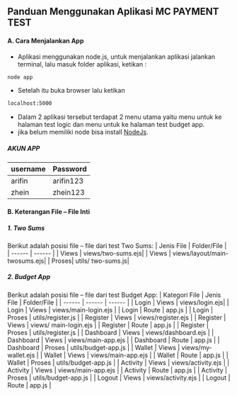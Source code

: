 ## Panduan Menggunakan Aplikasi MC PAYMENT TEST
#### A.	Cara Menjalankan App
- Aplikasi menggunakan node.js, untuk menjalankan aplikasi jalankan terminal, lalu masuk folder aplikasi, ketikan :
```sh
node app
```
- Setelah itu buka browser lalu ketikan 
```sh
localhost:5000
```
- Dalam 2 aplikasi tersebut terdapat 2 menu utama yaitu menu untuk ke halaman test logic dan menu untuk ke halaman test budget app.
- jika belum memiliki node bisa install [NodeJs](https://nodejs.org/en/download).
##### AKUN APP
| username | Password |
| ------ | ------ |
| arifin | arifin123 | 
| zhein | zhein123| 

#### B.	Keterangan File – File Inti
##### 1. Two Sums
Berikut adalah posisi file – file dari test Two Sums:
| Jenis File | Folder/File |
| ------ | ------ |
| Views | views/two-sums.ejs| 
| Views | views/layout/main-twosums.ejs| 
| Proses| utils/ two-sums.js| 

##### 2. Budget App
Berikut adalah posisi file – file dari test Budget App:
| Kategori File | Jenis File | Folder/File |
| ------ | ------ | ------ |
| Login	| Views	| views/login.ejs| 
| Login	| Views | 	views/main-login.ejs | 
| Login	| Route | 	app.js | 
| Login	| Proses |  	utils/register.js | 
| Register | 	Views | 	views/register.ejs | 
| Register |	Views | views/ main-login.ejs | 
| Register |	Route | app.js | 
| Register |	Proses | utils/register.js | 
| Dashboard | Views | views/dashboard.ejs | 
| Dashboard |	Views | views/main-app.ejs | 
| Dashboard |	Route | app.js | 
| Dashboard |	Proses | utils/budget-app.js | 
| Wallet | Views |	views/my-wallet.ejs | 
| Wallet | Views | views/main-app.ejs | 
| Wallet | Route | app.js | 
| Wallet | Proses | utils/budget-app.js | 
| Activity | Views | views/activity.ejs | 
| Activity | Views | views/main-app.ejs | 
| Activity | Route | app.js | 
| Activity | Proses | utils/budget-app.js | 
| Logout | Views | 	views/activity.ejs | 
| Logout | Route | 	app.js | 

